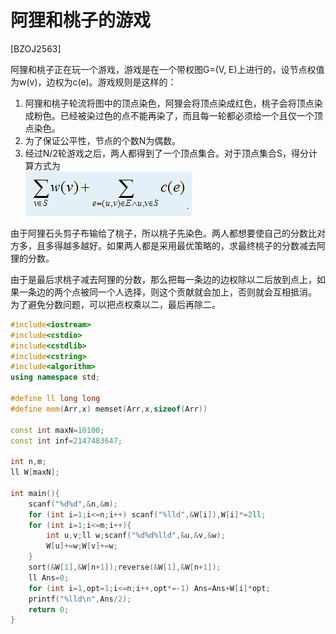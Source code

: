# 阿狸和桃子的游戏
[BZOJ2563]

阿狸和桃子正在玩一个游戏，游戏是在一个带权图G=(V, E)上进行的，设节点权值为w(v)，边权为c(e)。游戏规则是这样的：  
1. 阿狸和桃子轮流将图中的顶点染色，阿狸会将顶点染成红色，桃子会将顶点染成粉色。已经被染过色的点不能再染了，而且每一轮都必须给一个且仅一个顶点染色。  
2. 为了保证公平性，节点的个数N为偶数。  
3. 经过N/2轮游戏之后，两人都得到了一个顶点集合。对于顶点集合S，得分计算方式为  
![BZOJ2563](_v_images/_bzoj2563_1538627894_1877510419.png)

由于阿狸石头剪子布输给了桃子，所以桃子先染色。两人都想要使自己的分数比对方多，且多得越多越好。如果两人都是采用最优策略的，求最终桃子的分数减去阿狸的分数。

由于是最后求桃子减去阿狸的分数，那么把每一条边的边权除以二后放到点上，如果一条边的两个点被同一个人选择，则这个贡献就会加上，否则就会互相抵消。  
为了避免分数问题，可以把点权乘以二，最后再除二。

```cpp
#include<iostream>
#include<cstdio>
#include<cstdlib>
#include<cstring>
#include<algorithm>
using namespace std;

#define ll long long
#define mem(Arr,x) memset(Arr,x,sizeof(Arr))

const int maxN=10100;
const int inf=2147483647;

int n,m;
ll W[maxN];

int main(){
	scanf("%d%d",&n,&m);
	for (int i=1;i<=n;i++) scanf("%lld",&W[i]),W[i]*=2ll;
	for (int i=1;i<=m;i++){
		int u,v;ll w;scanf("%d%d%lld",&u,&v,&w);
		W[u]+=w;W[v]+=w;
	}
	sort(&W[1],&W[n+1]);reverse(&W[1],&W[n+1]);
	ll Ans=0;
	for (int i=1,opt=1;i<=n;i++,opt*=-1) Ans=Ans+W[i]*opt;
	printf("%lld\n",Ans/2);
	return 0;
}
```